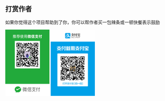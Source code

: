 ## 打赏作者

如果你觉得这个项目帮助到了你，你可以帮作者买一包辣条或一顿快餐表示鼓励 
 
<img width="140" src="https://raw.githubusercontent.com/looooooooooooooooooooooool/QRCode/master/wechat.png"/>

<img width="140" src="https://raw.githubusercontent.com/looooooooooooooooooooooool/QRCode/master/alipay.png"/>
